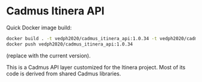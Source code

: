 # Cadmus Itinera API

Quick Docker image build:

```bash
docker build . -t vedph2020/cadmus_itinera_api:1.0.34 -t vedph2020/cadmus_itinera_api:latest
docker push vedph2020/cadmus_itinera_api:1.0.34
```

(replace with the current version).

This is a Cadmus API layer customized for the Itinera project. Most of its code is derived from shared Cadmus libraries.
